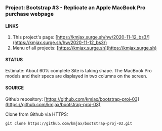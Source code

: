 ### Project: Bootstrap #3 - Replicate an Apple MacBook Pro purchase webpage

#### LINKS

1. This project's page: [https://kmjax.surge.sh/hw/2020-11-12_bs3/](https://kmjax.surge.sh/hw/2020-11-12_bs3/)
1. Menu of all projects: [https://kmjax.surge.sh](https://kmjax.surge.sh)

#### STATUS

Estimate: About 60% complete
Site is taking shape. The MacBook Pro models and their specs are displayed in two columns on the screen.

#### SOURCE

Github repository: [https://github.com/kmjax/bootstrap-proj-03](https://github.com/kmjax/bootstrap-proj-03)

Clone from Github via HTTPS:

`git clone https://github.com/kmjax/bootstrap-proj-03.git`
